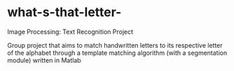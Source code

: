# what-s-that-letter-
Image Processing: Text Recognition Project

Group project that aims to match handwritten letters to its respective letter of the alphabet through a template matching
algorithm (with a segmentation module) written in Matlab 
